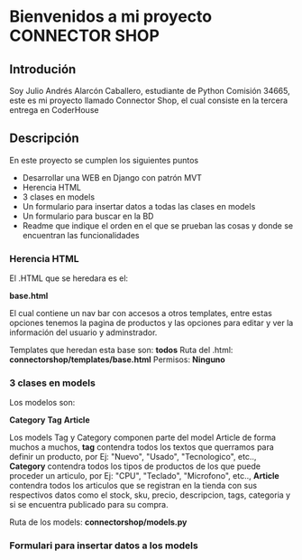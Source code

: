 # Bienvenidos a mi proyecto CONNECTOR SHOP

## Introdución

Soy Julio Andrés Alarcón Caballero, estudiante de Python Comisión 34665, este es mi proyecto llamado Connector Shop, el cual consiste en la tercera entrega en CoderHouse


## Descripción

En este proyecto se cumplen los siguientes puntos
- Desarrollar una WEB en Django con patrón MVT
- Herencia HTML
- 3 clases en models
- Un formulario para insertar datos a todas las clases en models
- Un formulario para buscar en la BD
- Readme que indique el orden en el que se prueban las cosas y donde se encuentran las funcionalidades


### Herencia HTML

El .HTML que se heredara es el:


**base.html**

El cual contiene un nav bar con accesos a otros templates, entre estas opciones tenemos la pagina de productos y las opciones para editar y ver la información del usuario y adminstrador.

Templates que heredan esta base son: **todos**
Ruta del .html: **connectorshop/templates/base.html**
Permisos: **Ninguno**


### 3 clases en models

Los modelos son:

**Category**
**Tag**
**Article**

Los models Tag y Category componen parte del model Article de forma muchos a muchos, **tag** contendra todos los textos que querramos para definir un producto, por Ej: "Nuevo", "Usado", "Tecnologico", etc.., **Category** contendra todos los tipos de productos de los que puede proceder un articulo, por Ej: "CPU", "Teclado", "Microfono", etc.., **Article** contendra todos los articulos que se registran en la tienda con sus respectivos datos como el stock, sku, precio, descripcion, tags, categoria y si se encuentra publicado para su compra.

Ruta de los models: **connectorshop/models.py**


### Formulari para insertar datos a los models
